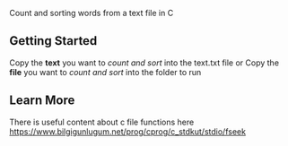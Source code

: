 Count and sorting words from a text file in C
<br>
## Getting Started
 Copy the **text** you want to *count and sort* into the text.txt file
 or
 Copy the **file** you want to *count and sort* into the folder to run
 
## Learn More
 There is useful content about c file functions here
 https://www.bilgigunlugum.net/prog/cprog/c_stdkut/stdio/fseek
